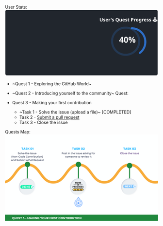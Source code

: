 
  User Stats:<br>
  ![User Draft Stats](/userCards/draft.svg?)

  
  - ~Quest 1 - Exploring the GitHub World~

  - ~Quest 2 - Introducing yourself to the community~
Quest:
  - Quest 3 - Making your first contribution
    - ~Task 1 - Solve the issue (upload a file)~ [COMPLETED]
    - Task 2 - [Submit a pull request](https://github.com/caiton1/OSS-Doorway/issues/122)
    - Task 3 - Close the issue

Quests Map:
![Quest Map](/map/Q3T2.png)